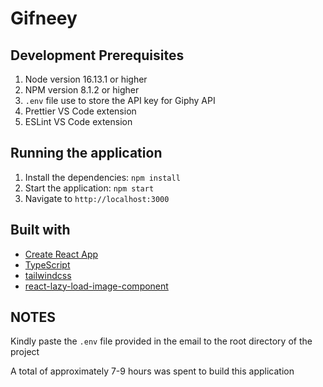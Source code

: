 # Gifneey

## Development Prerequisites
1. Node version 16.13.1 or higher
2. NPM version 8.1.2 or higher
3. `.env` file use to store the API key for Giphy API
4. Prettier VS Code extension
5. ESLint VS Code extension

## Running the application
1. Install the dependencies: `npm install`
2. Start the application: `npm start`
3. Navigate to `http://localhost:3000`

## Built with
- [Create React App](https://reactjs.org/docs/create-a-new-react-app.html)
- [TypeScript](https://www.typescriptlang.org/)
- [tailwindcss](https://tailwindcss.com/)
- [react-lazy-load-image-component](https://www.npmjs.com/package/react-lazy-load-image-component)

##  NOTES
Kindly paste the `.env` file provided in the email to the root directory of the project

A total of approximately 7-9 hours was spent to build this application
